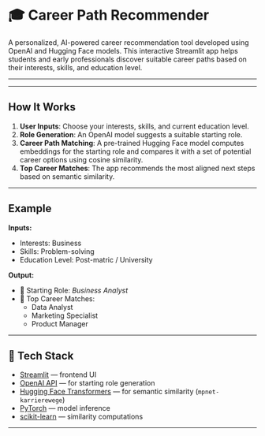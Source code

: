 # 🎓 Career Path Recommender

A personalized, AI-powered career recommendation tool developed using OpenAI and Hugging Face models. This interactive Streamlit app helps students and early professionals discover suitable career paths based on their interests, skills, and education level.

<!-- ![App Screenshot](https://your-screenshot-url-if-hosted.com) Optional: Add a screenshot link -->

---

<!-- ## 🚀 Live Demo -->

<!-- 👉 [Try the App](https://your-streamlit-app-url.streamlit.app) -->

---

## How It Works

1. **User Inputs**: Choose your interests, skills, and current education level.
2. **Role Generation**: An OpenAI model suggests a suitable starting role.
3. **Career Path Matching**: A pre-trained Hugging Face model computes embeddings for the starting role and compares it with a set of potential career options using cosine similarity.
4. **Top Career Matches**: The app recommends the most aligned next steps based on semantic similarity.

---

## Example

**Inputs:**
- Interests: Business
- Skills: Problem-solving
- Education Level: Post-matric / University

**Output:**
- 🎯 Starting Role: *Business Analyst*
- 🔮 Top Career Matches:
  - Data Analyst
  - Marketing Specialist
  - Product Manager

---

## 🔧 Tech Stack

- [Streamlit](https://streamlit.io) — frontend UI
- [OpenAI API](https://platform.openai.com) — for starting role generation
- [Hugging Face Transformers](https://huggingface.co) — for semantic similarity (`mpnet-karrierewege`)
- [PyTorch](https://pytorch.org) — model inference
- [scikit-learn](https://scikit-learn.org) — similarity computations

---

